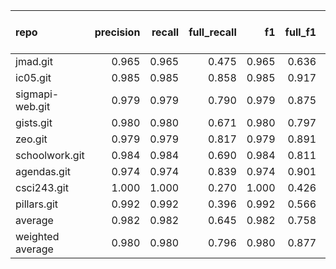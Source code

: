 | repo             |   precision |   recall |   full_recall |    f1 |   full_f1 |   ppcr |   support |   full_support |   Rules Number |   Average Rule Len |
|:-----------------|------------:|---------:|--------------:|------:|----------:|-------:|----------:|---------------:|---------------:|-------------------:|
| jmad.git         |       0.965 |    0.965 |         0.475 | 0.965 |     0.636 |  0.492 |      8451 |          17172 |              8 |                6.5 |
| ic05.git         |       0.985 |    0.985 |         0.858 | 0.985 |     0.917 |  0.871 |    189361 |         217360 |             52 |                9.2 |
| sigmapi-web.git  |       0.979 |    0.979 |         0.790 | 0.979 |     0.875 |  0.808 |    159610 |         197618 |             34 |                9.6 |
| gists.git        |       0.980 |    0.980 |         0.671 | 0.980 |     0.797 |  0.685 |      4574 |           6676 |             28 |                3.6 |
| zeo.git          |       0.979 |    0.979 |         0.817 | 0.979 |     0.891 |  0.835 |    537523 |         643604 |             91 |               11.9 |
| schoolwork.git   |       0.984 |    0.984 |         0.690 | 0.984 |     0.811 |  0.702 |    158404 |         225709 |             45 |               10.0 |
| agendas.git      |       0.974 |    0.974 |         0.839 | 0.974 |     0.901 |  0.861 |    116977 |         135841 |             28 |                8.7 |
| csci243.git      |       1.000 |    1.000 |         0.270 | 1.000 |     0.426 |  0.270 |        66 |            244 |              1 |                1.0 |
| pillars.git      |       0.992 |    0.992 |         0.396 | 0.992 |     0.566 |  0.399 |      1197 |           3001 |              1 |                3.0 |
| average          |       0.982 |    0.982 |         0.645 | 0.982 |     0.758 |  0.658 |    130684 |         160802 |             32 |                7.1 |
| weighted average |       0.980 |    0.980 |         0.796 | 0.980 |     0.877 |  0.818 |           |                |                |                    |